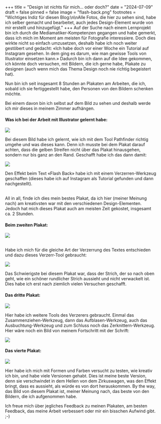 +++
title = "Design ist nichts für mich… oder doch?"
date = "2024-07-09"
draft = false
pinned = false
image = "flash-back.png"
footnotes = "Wichtiges Indiz für diesen Blog:\n\nAlle Fotos, die hier zu sehen sind, habe ich selber gemacht und bearbeitet, auch jedes Design-Element wurde von mir erstellt und hinzugefügt."
+++
Auf der Suche nach einem Lernprojekt bin ich durch die Mediamatiker-Kompetenzen gegangen und habe gemerkt, dass ich mich im Moment am meisten für Fotografie interessiere. Doch dies wirkte nicht so einfach umzusetzen, deshalb habe ich noch weiter gestöbert und gedacht: «Ich habe doch vor einer Woche ein Tutorial auf Instagram gesehen. In dem ging es darum, wie man gewisse Tools von Illustrator einsetzen kann.» Dadurch bin ich dann auf die Idee gekommen, ich könnte doch versuchen, mit Bildern, die ich gerne habe, Plakate zu designen (auch wenn mich das Thema Design noch nie richtig begeistert hat).

Nun bin ich seit insgesamt 8 Stunden an Plakaten am Arbeiten, die ich, sobald ich sie fertiggestellt habe, den Personen von den Bildern schenken möchte.

Bei einem davon bin ich selbst auf dem Bild zu sehen und deshalb werde ich mir dieses in meinem Zimmer aufhängen.



#### Was ich bei der Arbeit mit Illustrator gelernt habe:

![](flash-back.png)

Bei diesem Bild habe ich gelernt, wie ich mit dem Tool Pathfinder richtig umgehe und was dieses kann. Denn ich musste bei dem Plakat darauf achten, dass die gelben Streifen nicht über das Plakat hinausgehen, sondern nur bis ganz an den Rand. Geschafft habe ich das dann damit:

![](pathfinder.png)

Den Effekt beim Text «Flash Back» habe ich mit einem Verzerren-Werkzeug geschaffen (dieses habe ich auf Instagram als Tutorial gefunden und dann nachgestellt).

\
All in all, finde ich dies mein bestes Plakat, da ich hier (meiner Meinung nach) am kreativsten war mit den verschiedenen Design-Elementen. Jedoch hat mich dieses Plakat auch am meisten Zeit gekostet, insgesamt ca. 2 Stunden.



#### Beim zweiten Plakat:

![](julio.jpeg)

\
Habe ich mich für die gleiche Art der Verzerrung des Textes entschieden und dazu dieses Verzerr-Tool gebraucht:

![](verzerrungs-tools.png)

Das Schwierigste bei diesem Plakat war, dass der Strich, der so nach oben geht, wie ein schöner rundlicher Strich aussieht und nicht verwackelt ist. Dies habe ich erst nach ziemlich vielen Versuchen geschafft.



#### Das dritte Plakat:

![](louan.jpeg)

Hier habe ich weitere Tools des Verzerers gebraucht. Einmal das Zusammenziehen-Werkzeug, dann das Aufblasen-Werkzeug, auch das Ausbuchtung-Werkzeug und zum Schluss noch das Zerknittern-Werkzeug. Hier wäre noch ein Bild von meinem Fortschritt mit der Schrift:

![](schriften-louan.jpeg)



#### Das vierte Plakat:

![](spagat.jpeg)

Hier habe ich mich mit Formen und Farben versucht zu testen, wie kreativ ich bin, und habe viele Versionen gehabt. Dies ist meine beste Version, denn sie verschwindet in dem Hellen von dem Zirkuswagen, was den Effekt bringt, dass es aussieht, als würde es von dort herauskommen. By the way, das Bild von diesem Plakat ist, meiner Meinung nach, das beste von den Bildern, die ich aufgenommen habe.



Ich freue mich über jegliches Feedback zu meinen Plakaten, am besten Feedback, das meine Arbeit verbessert oder mir ein bisschen Aufwind gibt. ;-)